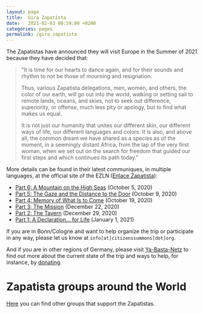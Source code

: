 ```yaml
---
layout: page
title:  Gira Zapatista
date:   2021-02-03 00:59:00 +0200
categories: pages
permalink: /gira_zapatista
---
```

The Zapatistas have announced they will visit Europe in the Summer of 2021 because they have decided that:

>"It is time for our hearts to dance again, and for their sounds and rhythm to not be those of mourning and resignation.
>
> Thus, various Zapatista delegations, men, women, and others, the color of our earth, will go out into the world, walking or setting sail to remote lands, oceans, and skies, not to seek out difference, superiority, or offense, much less pity or apology, but to find what makes us equal.
>
> It is not just our humanity that unites our different skin, our different ways of life, our different languages and colors. It is also, and above all, the common dream we have shared as a species as of the moment, in a seemingly distant Africa, from the lap of the very first woman, when we set out on the search for freedom that guided our first steps and which continues its path today."


More details can be found in their latest communiques, in multiple languages, at the official site of the EZLN ([Enlace Zapatista](http://enlacezapatista.ezln.org.mx/)):

* [Part 6: A Mountain on the High Seas](http://enlacezapatista.ezln.org.mx/2020/10/05/sexta-parte-una-montana-en-alta-mar/) (October 5, 2020)
* [Part 5: The Gaze and the Distance to the Door](http://enlacezapatista.ezln.org.mx/2020/10/09/quinta-parte-la-mirada-y-la-distancia-a-la-puerta/) (October 9, 2020)
* [Part 4: Memory of What Is to Come](http://enlacezapatista.ezln.org.mx/2020/10/19/cuarta-parte-memoria-de-lo-que-vendra/) (October 19, 2020)
* [Part 3: The Mission](http://enlacezapatista.ezln.org.mx/2020/12/22/tercera-parte-la-mision/) (December 22, 2020)
* [Part 2: The Tavern](http://enlacezapatista.ezln.org.mx/2020/12/29/segunda-parte-la-cantina/) (December 29, 2020)
* [Part 1: A Declaration... for Life](http://enlacezapatista.ezln.org.mx/2021/01/01/primera-parte-una-declaracion-por-la-vida/) (January 1, 2021)

If you are in Bonn/Cologne and want to help organize the trip or participate in any way, please let us know at `info[at]citizenssummons[dot]org`.

And if you are in other regions of Germany, please visit [Ya-Basta-Netz](https://www.ya-basta-netz.org/reise-orga/) to find out more about the current state of the trip and ways to help, for instance, by [donating](https://www.ya-basta-netz.org/die-zapatistas-kommen-zu-uns/).

# Zapatista groups around the World
[Here](/about/zapatistas/groups) you can find other groups that support the Zapatistas.
